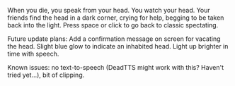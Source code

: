 When you die, you speak from your head. You watch your head. Your friends find the head in a dark corner, crying for help, begging to be taken back into the light. Press space or click to go back to classic spectating.

Future update plans: Add a confirmation message on screen for vacating the head. Slight blue glow to indicate an inhabited head. Light up brighter in time with speech.

Known issues: no text-to-speech (DeadTTS might work with this? Haven't tried yet...), bit of clipping.